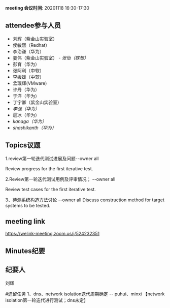 **meeting 会议时间**: 20201118 16:30-17:30

## attendee参与人员
- 刘辉（紫金山实验室）
- 侯敏熙（Redhat）
- 李治谦（华为）
- 姜伟（紫金山实验室）
 _- 张怡（联想）_ 
- 彭育（华为）
- 张阿利（中软）
- 李媛媛（中软）
- 孟璞辉(VMware) 
 - 许丹（华为）
- 于洋（华为） 
- 丁宇卿（紫金山实验室）
-  _李强（华为）_ 
- 扈冰（华为）
-  _kanaga（华为）_ 
-  _shashikanth（华为）_ 

## Topics议题
1.review第一轮迭代测试进展及问题--owner all

Review progress for the first iterative test.

2.Review第一轮迭代测试用例及评审情况； --owner all

Review test cases for the first iterative test.

3、待测系统构造方法讨论 --owner all
Discuss construction method for target systems to be  tested.

## meeting link
https://welink-meeting.zoom.us/j/524232351

## Minutes纪要
## 纪要人
刘辉

#遗留任务
1、dns、network isolation迭代周期确定 -- puhui、minxi
【network isolation第一轮迭代进行测试；dns未定】